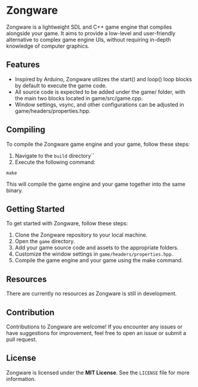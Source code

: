 # Zongware
Zongware is a lightweight SDL and C++ game engine that compiles alongside your game. It aims to provide a low-level and user-friendly alternative to complex game engine UIs, without requiring in-depth knowledge of computer graphics.

## Features
- Inspired by Arduino, Zongware utilizes the start() and loop() loop blocks by default to execute the game code.
- All source code is expected to be added under the game/ folder, with the main two blocks located in game/src/game.cpp.
- Window settings, vsync, and other configurations can be adjusted in game/headers/properties.hpp.

## Compiling
To compile the Zongware game engine and your game, follow these steps:
1. Navigate to the ``build`` directory``
2. Execute the following command:
```
make
```

This will compile the game engine and your game together into the same binary.

## Getting Started
To get started with Zongware, follow these steps:

1. Clone the Zongware repository to your local machine.
2. Open the ``game`` directory.
3. Add your game source code and assets to the appropriate folders.
4. Customize the window settings in ``game/headers/properties.hpp``.
5. Compile the game engine and your game using the make command.

## Resources
There are currently no resources as Zongware is still in development.

## Contribution
Contributions to Zongware are welcome! If you encounter any issues or have suggestions for improvement, feel free to open an issue or submit a pull request.

## License
Zongware is licensed under the **MIT License**. See the ``LICENSE`` file for more information.
